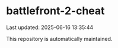# battlefront-2-cheat

Last updated: 2025-06-16 13:35:44

This repository is automatically maintained.
